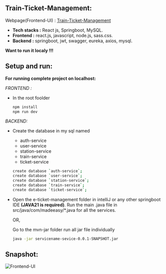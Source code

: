 <!---
# React + Vite

This template provides a minimal setup to get React working in Vite with HMR and some ESLint rules.

Currently, two official plugins are available:

- [@vitejs/plugin-react](https://github.com/vitejs/vite-plugin-react/blob/main/packages/plugin-react/README.md) uses [Babel](https://babeljs.io/) for Fast Refresh
- [@vitejs/plugin-react-swc](https://github.com/vitejs/vite-plugin-react-swc) uses [SWC](https://swc.rs/) for Fast Refresh
--->

## Train-Ticket-Management:

Webpage(Frontend-UI) : [Train-Ticket-Management](https://trainticketm.netlify.app)
- **Tech stacks :** React js, Springboot, MySQL.
- **Frontend :** react.js, javascript, node.js, sass.css.
- **Backend :** springboot, jwt, swagger, eureka, axios, mysql.
  

**Want to run it localy !!!**
## Setup and run:
**For running complete project on localhost:**

*FRONTEND :* 
- In the root foolder

  ```bash
  npm install
  npm run dev
  ```
*BACKEND:* 
- Create the  database in my sql named
  - auth-service
  - user-service
  - station-service
  - train-service
  - ticket-service 


  ```bash
  create database `auth-service`;
  create database `user-service`;
  create database `station-service`;
  create database `train-service`;
  create database `ticket-service`;
  ```

- Open the e-ticket-management folder in intelliJ or any other springboot IDE **(JAVA21 is required)**. Run the main .java file in src/java/com/madeeasy/*.java  for all the services.

  OR,

  Go to the mvn-jar folder run all jar file individually 
    ```bash
    java -jar servicename-sevice-0.0.1-SNAPSHOT.jar
    ```
## Snapshot:
![Frontend-UI](https://github.com/Myself-Rohit-Dey/Train-Ticket-Management/assets/75258734/6c415d21-57f7-4f76-802d-c6288222a5b5)

